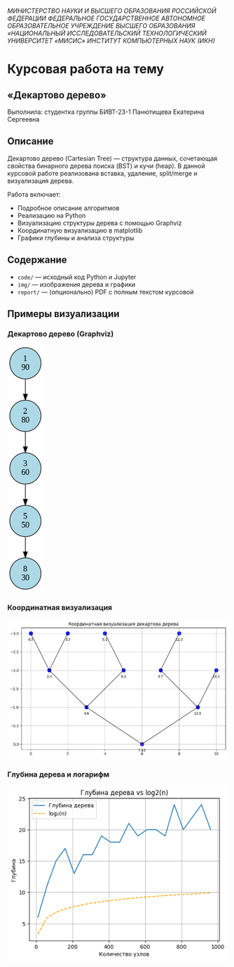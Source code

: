 *МИНИСТЕРСТВО НАУКИ И ВЫСШЕГО ОБРАЗОВАНИЯ РОССИЙСКОЙ ФЕДЕРАЦИИ
ФЕДЕРАЛЬНОЕ ГОСУДАРСТВЕННОЕ АВТОНОМНОЕ ОБРАЗОВАТЕЛЬНОЕ УЧРЕЖДЕНИЕ ВЫСШЕГО ОБРАЗОВАНИЯ «НАЦИОНАЛЬНЫЙ ИССЛЕДОВАТЕЛЬСКИЙ ТЕХНОЛОГИЧЕСКИЙ УНИВЕРСИТЕТ «МИСИС»
ИНСТИТУТ КОМПЬЮТЕРНЫХ НАУК (ИКН)*





# Курсовая работа на тему
## «Декартово дерево»


Выполнила: студентка группы БИВТ-23-1
Панютищева Екатерина Сергеевна


## Описание
Декартово дерево (Cartesian Tree) — структура данных, сочетающая свойства бинарного дерева поиска (BST) и кучи (heap). В данной курсовой работе реализована вставка, удаление, split/merge и визуализация дерева.

Работа включает:

- Подробное описание алгоритмов
- Реализацию на Python
- Визуализацию структуры дерева с помощью Graphviz
- Координатную визуализацию в matplotlib
- Графики глубины и анализа структуры


## Содержание
- `code/` — исходный код Python и Jupyter
- `img/` — изображения дерева и графики
- `report/` — (опционально) PDF с полным текстом курсовой


## Примеры визуализации
### Декартово дерево (Graphviz)

![graphviz](img/tree_graphviz.png)

### Координатная визуализация

![coords](img/tree_coords.png)

### Глубина дерева и логарифм

![depth](img/depth_vs_log2.png)
